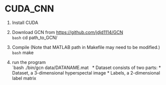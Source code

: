 # CUDA_CNN

1. Install CUDA

2. Download GCN from https://github.com/jdjd1114/GCN
   <br>`bash`
   cd path_to_GCN/
   
3. Compile (Note that MATLAB path in Makefile may need to be modified.)
   <br>`bash`
   make
   
4. run the program
   <br>`bash ./bin/gcn data/DATANAME.mat
   <bar> * Dataset consists of two parts: 
   <bar> * Dataset, a 3-dimensional hyperspectal image
   <bar> * Labels, a 2-dimensional label matrix
